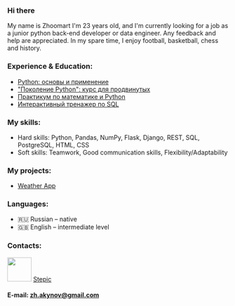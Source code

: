 ### Hi there

My name is Zhoomart I'm 23 years old, and I'm currently looking for a job as a junior python back-end developer or data engineer.
Any feedback and help are appreciated. 
In my spare time, I enjoy football, basketball, chess and history. 


### Experience & Education:
* [Python: основы и применение](https://stepik.org/cert/828539)
* ["Поколение Python": курс для продвинутых](https://stepik.org/cert/1080745)
* [Практикум по математике и Python](https://stepik.org/cert/828539)
* [Интерактивный тренажер по SQL](https://stepik.org/cert/1060948)


### My skills:

* Hard skills: Python, Pandas, NumPy, Flask, Django, REST, SQL, PostgreSQL, HTML, CSS
* Soft skills: Teamwork, Good communication skills, Flexibility/Adaptability

### My projects:
* [Weather App](http://joerude.pythonanywhere.com/)


### Languages:

* 🇷🇺 Russian – native
* 🇬🇧 English – intermediate level


### Contacts: 
[<img src="https://www.logo.wine/a/logo/Telegram_(software)/Telegram_(software)-Logo.wine.svg" width="55">](https://t.me/joerude)
[Stepic](https://stepik.org/users/17889698)


#### E-mail: zh.akynov@gmail.com











<!--
[![This is an image](https://www.logo.wine/a/logo/Telegram_(software)/Telegram_(software)-Logo.wine.svg)](https://t.me/joerude)
[<img src="https://upload.wikimedia.org/wikipedia/commons/thumb/e/ec/Circle-icons-mail.svg/512px-Circle-icons-mail.svg.png" heigth="48px" width="55">](https://zh.akynov@gmail.com/)
-->
